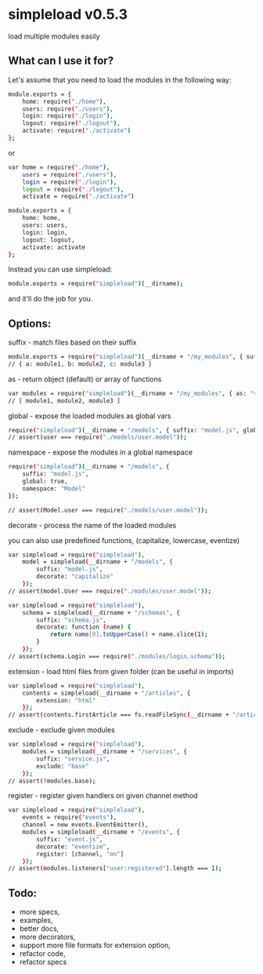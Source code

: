 simpleload v0.5.3
=================

load multiple modules easily

What can I use it for?
----------------------

Let's assume that you need to load the modules in the following way:

```bash    
module.exports = {
    home: require("./home"),
    users: require("./users"),
    login: require("./login"),
    logout: require("./logout"),
    activate: require("./activate")
};
```

or

```bash
var home = require("./home"),
    users = require("./users"),
    login = require("./login"),
    logout = require("./logout"),
    activate = require("./activate")

module.exports = {
    home: home,
    users: users,
    login: login,
    logout: logout,
    activate: activate
};
```

Instead you can use simpleload:
```bash
module.exports = require("simpleload")(__dirname);
```
and it'll do the job for you.


Options:
--------

  suffix - match files based on their suffix

```bash
module.exports = require("simpleload")(__dirname + "/my_modules", { suffix: "job.js" });  
// { a: module1, b: module2, c: module3 }
```    

  as - return object (default) or array of functions

```bash
var modules = require("simpleload")(__dirname + "/my_modules", { as: "values" });
// [ module1, module2, module3 ]
```

  global - expose the loaded modules as global vars

```bash
require("simpleload")(__dirname + "/models", { suffix: "model.js", global: true });
// assert(user === require("./models/user.model"));
```

  namespace - expose the modules in a global namespace

```bash
require("simpleload")(__dirname + "/models", { 
    suffix: "model.js", 
    global: true, 
    namespace: "Model" 
});

// assert(Model.user === require("./models/user.model"));
```

  decorate - process the name of the loaded modules

  you can also use predefined functions, (capitalize, lowercase, eventize)
```bash
var simpleload = require("simpleload"),
    model = simpleload(__dirname + "/models", { 
        suffix: "model.js", 
        decorate: "capitalize" 
    });
// assert(model.User === require("./modules/user.model"));

var simpleload = require("simpleload"),
    schema = simpleload(__dirname + "/schemas", { 
        suffix: "schema.js", 
        decorate: function (name) {
            return name[0].toUpperCase() + name.slice(1);
        }
    });
// assert(schema.Login === require("./modules/login.schema"));
```

  extension - load html files from given folder (can be useful in imports)

```bash
var simpleload = require("simpleload"),
    contents = simpleload(__dirname + "/articles", {
        extension: "html"
    });
// assert(contents.firstArticle === fs.readFileSync(__dirname + "/articles/firstArticle.html"));
```

  exclude - exclude given modules

```bash
var simpleload = require("simpleload"),
    modules = simpleload(__dirname + "/services", {
        suffix: "service.js",
        exclude: "base"
    });
// assert(!modules.base);
```

  register - register given handlers on given channel method

```bash
var simpleload = require("simpleload"),
    events = require("events"),
    channel = new events.EventEmitter(),
    modules = simpleload(__dirname + "/events", {
        suffix: "event.js",
        decorate: "eventize",
        register: [channel, "on"]
    });
// assert(modules.listeners["user:registered"].length === 1);
```

Todo:
-----
* more specs,
* examples,
* better docs,
* more decorators,
* support more file formats for extension option,
* refactor code,
* refactor specs